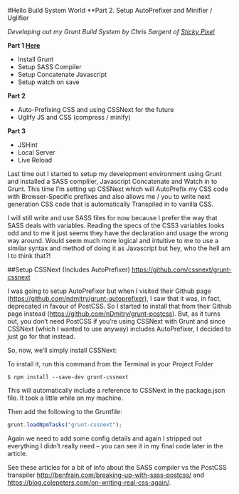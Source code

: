 #Hello Build System World
**Part 2. Setup AutoPrefixer and Minifier / Uglifier

*Developing out my Grunt Build System by Chris Sargent of [Sticky Pixel](http://www.stickypixel.com)*

**Part 1 [Here](https://github.com/ChrisSargent/Build-System-Tutorial-Part-1)**
- Install Grunt
- Setup SASS Compiler
- Setup Concatenate Javascript
- Setup watch on save

**Part 2**
- Auto-Prefixing CSS and using CSSNext for the future
- Uglify JS and CSS (compress / minify)

**Part 3**
- JSHint
- Local Server
- Live Reload

Last time out I started to setup my development environment using Grunt and installed a SASS compliler, Javascript Concatenate and Watch in to Grunt. This time I’m setting up CSSNext which will AutoPrefix my CSS code with Browser-Specific prefixes and also allows me / you to write next generation CSS code that is automatically Transpiled in to vanilla CSS.

I will still write and use SASS files for now because I prefer the way that SASS deals with variables. Reading the specs of the CSS3 variables looks odd and to me it just seems they have the declaration and usage the wrong way around. Would seem much more logical and intuitive to me to use a similar syntax and method of doing it as Javascript but hey, who the hell am I to think that?!

##Setup CSSNext (Includes AutoPrefixer)
https://github.com/cssnext/grunt-cssnext

I was going to setup AutoPrefixer but when I visited their Github page (https://github.com/ndmitry/grunt-autoprefixer), I saw that it was, in fact, deprecated in favour of PostCSS. So I started to install that from their Github page instead (https://github.com/nDmitry/grunt-postcss). But, as it turns out, you don’t need PostCSS if you’re using CSSNext with Grunt and since CSSNext (which I wanted to use anyway) includes AutoPrefixer, I decided to just go for that instead.

So, now, we’ll simply install CSSNext: 

To install it, run this command from the Terminal in your Project Folder

```
$ npm install --save-dev grunt-cssnext
```

This will automatically include a reference to CSSNext in the package.json file. It took a little while on my machine.

Then add the following to the Gruntfile:

```js
grunt.loadNpmTasks("grunt-cssnext");
```

Again we need to add some config details and again I stripped out everything I didn’t really need  – you can see it in my final code later in the article.

See these articles for a bit of info about the SASS compiler vs the PostCSS transpiler http://benfrain.com/breaking-up-with-sass-postcss/ and https://blog.colepeters.com/on-writing-real-css-again/.

